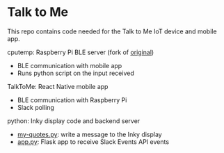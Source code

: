 # Talk to Me

This repo contains code needed for the Talk to Me IoT device and mobile app.

cputemp: Raspberry Pi BLE server (fork of [original](https://github.com/Douglas6/cputemp))

- BLE communication with mobile app
- Runs python script on the input received

TalkToMe: React Native mobile app

- BLE communication with Raspberry Pi
- Slack polling

python: Inky display code and backend server

- [my-quotes.py](./python/my-quotes.py): write a message to the Inky display
- [app.py](./python/app.py): Flask app to receive Slack Events API events
